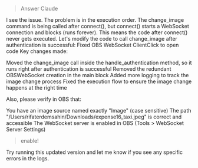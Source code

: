 > Answer Claude

I see the issue. The problem is in the execution order. The change_image command is being called after connect(), but connect() starts a WebSocket connection and blocks (runs forever). This means the code after connect() never gets executed.
Let's modify the code to call change_image after authentication is successful:
Fixed OBS WebSocket ClientClick to open code
Key changes made:

Moved the change_image call inside the handle_authentication method, so it runs right after authentication is successful
Removed the redundant OBSWebSocket creation in the main block
Added more logging to track the image change process
Fixed the execution flow to ensure the image change happens at the right time

Also, please verify in OBS that:

You have an image source named exactly "Image" (case sensitive)
The path "/Users/rifaterdemsahin/Downloads/expense16_taxi.jpeg" is correct and accessible
The WebSocket server is enabled in OBS (Tools > WebSocket Server Settings)
> enable!

Try running this updated version and let me know if you see any specific errors in the logs.

>>>>>>>>